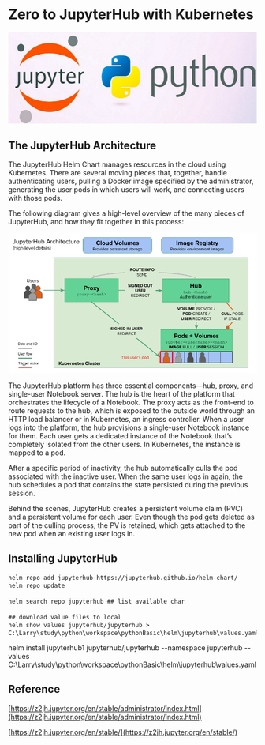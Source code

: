 # Zero to JupyterHub with Kubernetes
![](../imgs/jupyter.webp)
## The JupyterHub Architecture

The JupyterHub Helm Chart manages resources in the cloud using Kubernetes. There are several moving pieces that, together, handle authenticating users, pulling a Docker image specified by the administrator, generating the user pods in which users will work, and connecting users with those pods.

The following diagram gives a high-level overview of the many pieces of JupyterHub, and how they fit together in this process:

![](../imgs/architecture.png)

The JupyterHub platform has three essential components—hub, proxy, and single-user Notebook server. The hub is the heart of the platform that orchestrates the lifecycle of a Notebook. The proxy acts as the front-end to route requests to the hub, which is exposed to the outside world through an HTTP load balancer or in Kubernetes, an ingress controller. When a user logs into the platform, the hub provisions a single-user Notebook instance for them. Each user gets a dedicated instance of the Notebook that’s completely isolated from the other users. In Kubernetes, the instance is mapped to a pod.

After a specific period of inactivity, the hub automatically culls the pod associated with the inactive user. When the same user logs in again, the hub schedules a pod that contains the state persisted during the previous session. 

Behind the scenes, JupyterHub creates a persistent volume claim (PVC) and a persistent volume for each user. Even though the pod gets deleted as part of the culling process, the PV is retained, which gets attached to the new pod when an existing user logs in. 

## Installing JupyterHub

```
helm repo add jupyterhub https://jupyterhub.github.io/helm-chart/
helm repo update

helm search repo jupyterhub ## list available char

## download value files to local
helm show values jupyterhub/jupyterhub > C:\Larry\study\python\workspace\pythonBasic\helm\jupyterhub\values.yaml
```

helm install jupyterhub1 jupyterhub/jupyterhub --namespace jupyterhub --values C:\Larry\study\python\workspace\pythonBasic\helm\jupyterhub\values.yaml




## Reference
[https://z2jh.jupyter.org/en/stable/administrator/index.html](https://z2jh.jupyter.org/en/stable/administrator/index.html)

[https://z2jh.jupyter.org/en/stable/](https://z2jh.jupyter.org/en/stable/)

